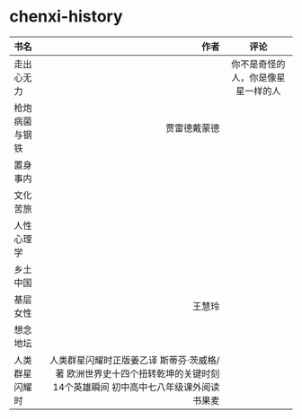 # chenxi-history
|书名|作者|评论|
|:-----|----:|:----:|
|走出心无力||你不是奇怪的人，你是像星星一样的人|
|枪炮病菌与钢铁|贾雷德戴蒙德||
|置身事内|||
|文化苦旅|||
|人性心理学|||
|乡土中国|||
|基层女性|王慧玲||
|想念地坛|||
|人类群星闪耀时|人类群星闪耀时正版姜乙译 斯蒂芬·茨威格/著 欧洲世界史十四个扭转乾坤的关键时刻14个英雄瞬间 初中高中七八年级课外阅读书果麦||

 

